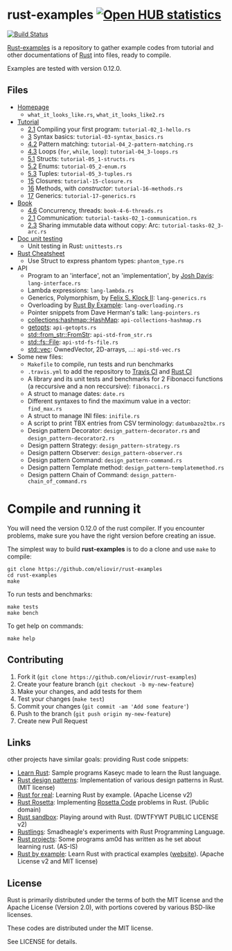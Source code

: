 rust-examples [![Open HUB statistics](https://www.openhub.net/p/rust-examples/widgets/project_thin_badge.gif)](https://www.openhub.net/p/rust-examples/)
=============

[![Build Status](http://travis-ci.org/eliovir/rust-examples.png?branch=master)](https://travis-ci.org/eliovir/rust-examples)

[Rust-examples](https://github.com/eliovir/rust-examples) is a repository to
gather example codes from tutorial and other documentations of
[Rust](http://www.rust-lang.org/) into files, ready to compile.

Examples are tested with version 0.12.0.

## Files

* [Homepage](http://www.rust-lang.org/)
    * `what_it_looks_like.rs`, `what_it_looks_like2.rs`
* [Tutorial]
    * [2.1](http://doc.rust-lang.org/tutorial.html#compiling-your-first-program) Compiling your first program: `tutorial-02_1-hello.rs`
    * [3](http://doc.rust-lang.org/tutorial.html#syntax-basics) Syntax basics: `tutorial-03-syntax_basics.rs`
    * [4.2](http://doc.rust-lang.org/tutorial.html#pattern-matching) Pattern matching: `tutorial-04_2-pattern-matching.rs`
    * [4.3](http://doc.rust-lang.org/tutorial.html#loops) Loops (`for`, `while`, `loop`): `tutorial-04_3-loops.rs`
    * [5.1](http://doc.rust-lang.org/tutorial.html#structs) Structs: `tutorial-05_1-structs.rs`
    * [5.2](http://doc.rust-lang.org/tutorial.html#enums) Enums: `tutorial-05_2-enum.rs`
    * [5.3](http://doc.rust-lang.org/tutorial.html#tuples) Tuples: `tutorial-05_3-tuples.rs`
    * [15](http://doc.rust-lang.org/tutorial.html#closures) Closures: `tutorial-15-closure.rs`
    * [16](http://doc.rust-lang.org/tutorial.html#methods) Methods, with *constructor*: `tutorial-16-methods.rs`
    * [17](http://doc.rust-lang.org/tutorial.html#generics) Generics: `tutorial-17-generics.rs`
* [Book]
    * [4.6](http://doc.rust-lang.org/book/concurrency.html#threads) Concurrency, threads: `book-4-6-threads.rs`
    * [2.1](http://doc.rust-lang.org/guide-tasks.html#communication) Communication: `tutorial-tasks-02_1-communication.rs`
    * [2.3](http://doc.rust-lang.org/guide-tasks.html#sharing-immutable-data-without-copy:-arc) Sharing immutable data without copy: Arc: `tutorial-tasks-02_3-arc.rs`
* [Doc unit testing]
    * Unit testing in Rust: `unittests.rs`
* [Rust Cheatsheet]
    * Use Struct to express phantom types: `phantom_type.rs`
* API
    * Program to an 'interface', not an 'implementation', by [Josh Davis](http://joshldavis.com/2013/07/01/program-to-an-interface-fool/): `lang-interface.rs`
    * Lambda expressions: `lang-lambda.rs`
    * Generics, Polymorphism, by [Felix S. Klock II](https://github.com/Rust-Meetup-Paris/Talks/tree/master/introduction_to_rust): `lang-generics.rs`
    * Overloading by [Rust By Example](http://rustbyexample.com/ops.html): `lang-overloading.rs`
    * Pointer snippets from Dave Herman's talk: `lang-pointers.rs`
    * [collections:hashmap::HashMap](http://doc.rust-lang.org/collections/hashmap/struct.HashMap.html): `api-collections-hashmap.rs`
    * [getopts](http://doc.rust-lang.org/getopts/index.html): `api-getopts.rs`
    * [std::from_str::FromStr](http://doc.rust-lang.org/std/from_str/trait.FromStr.html): `api-std-from_str.rs`
    * [std::fs::File](http://doc.rust-lang.org/std/fs/index.html): `api-std-fs-file.rs`
    * [std::vec](http://doc.rust-lang.org/std/vec/index.html): OwnedVector, 2D-arrays, ...: `api-std-vec.rs`
* Some new files:
    * `Makefile` to compile, run tests and run benchmarks
    * `.travis.yml` to add the repository to [Travis CI](https://travis-ci.org/eliovir/rust-examples) and [Rust CI](http://www.rust-ci.org/p/90/)
    * A library and its unit tests and benchmarks for 2 Fibonacci functions (a reccursive and a non reccursive): `fibonacci.rs`
    * A struct to manage dates: `date.rs`
    * Different syntaxes to find the maximum value in a vector: `find_max.rs`
    * A struct to manage INI files: `inifile.rs`
    * A script to print TBX entries from CSV terminology: `datumbazo2tbx.rs`
    * Design pattern Decorator: `design_pattern-decorator.rs` and `design_pattern-decorator2.rs`
    * Design pattern Strategy: `design_pattern-strategy.rs`
    * Design pattern Observer: `design_pattern-observer.rs`
    * Design pattern Command: `design_pattern-command.rs`
    * Design pattern Template method: `design_pattern-templatemethod.rs`
    * Design pattern Chain of Command: `design_pattern-chain_of_command.rs`

[Tutorial]: http://doc.rust-lang.org/tutorial.html
[The Rust Reference Manual]: http://doc.rust-lang.org/rust.html
[Book]: http://doc.rust-lang.org/book/
[Doc unit testing]: http://doc.rust-lang.org/guide-testing.html
[Rust Cheatsheet]: http://doc.rust-lang.org/complement-cheatsheet.html#how-do-i-express-phantom-types?


# Compile and running it

You will need the version 0.12.0 of the rust compiler.
If you encounter problems, make sure you have the right version before creating an issue.

The simplest way to build **rust-examples** is to do a clone and use ``make`` to compile:


    git clone https://github.com/eliovir/rust-examples
    cd rust-examples
    make

To run tests and benchmarks:

    make tests
    make bench

To get help on commands:

    make help

## Contributing

1. Fork it (`git clone https://github.com/eliovir/rust-examples`)
2. Create your feature branch (`git checkout -b my-new-feature`)
3. Make your changes, and add tests for them
4. Test your changes (`make test`)
5. Commit your changes (`git commit -am 'Add some feature'`)
6. Push to the branch (`git push origin my-new-feature`)
7. Create new Pull Request

## Links

other projects have similar goals: providing Rust code snippets:

- [Learn Rust](https://github.com/kaseyc/Learn-Rust): Sample programs Kaseyc made to learn the Rust language.
- [Rust design patterns](https://github.com/jdavis/rust-design-patterns): Implementation of various design patterns in Rust. (MIT license)
- [Rust for real](https://github.com/FlaPer87/rust-for-real): Learning Rust by example. (Apache License v2)
- [Rust Rosetta](https://github.com/Hoverbear/rust-rosetta): Implementing [Rosetta Code](http://rosettacode.org/) problems in Rust. (Public domain)
- [Rust sandbox](https://github.com/rntz/rust-sandbox): Playing around with Rust. (DWTFYWT PUBLIC LICENSE v2)
- [Rustlings](https://github.com/smadhueagle/rustlings): Smadheagle's experiments with Rust Programming Language.
- [Rust projects](https://github.com/am0d/rust-projects): Some programs am0d has written as he set about learning rust. (AS-IS)
- [Rust by example](https://github.com/japaric/rust-by-example): Learn Rust with practical examples ([website](http://rustbyexample.com/)). (Apache License v2 and MIT license)

## License

Rust is primarily distributed under the terms of both the MIT license
and the Apache License (Version 2.0), with portions covered by various
BSD-like licenses.

These codes are distributed under the MIT license.

See LICENSE for details.
